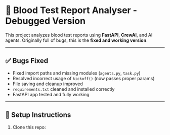 # 🧠 Blood Test Report Analyser - Debugged Version

This project analyzes blood test reports using **FastAPI**, **CrewAI**, and AI agents. Originally full of bugs, this is the **fixed and working version**.

---

## ✅ Bugs Fixed

- Fixed import paths and missing modules (`agents.py`, `task.py`)
- Resolved incorrect usage of `kickoff()` (now passes proper params)
- File saving and cleanup improved
- `requirements.txt` cleaned and installed correctly
- FastAPI app tested and fully working

---

## 🚀 Setup Instructions

1. Clone this repo:
